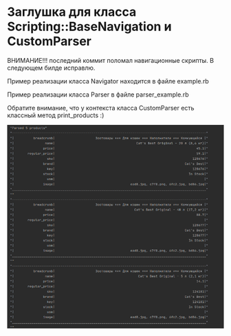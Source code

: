 # Заглушка для класса Scripting::BaseNavigation и CustomParser

ВНИМАНИЕ!!! последний коммит поломал навигационные скрипты. В следующем билде исправлю.

Пример реализации класса Navigator находится в файле example.rb

Пример реализации класса Parser в файле parser_example.rb

Обратите внимание, что у контекста класса CustomParser есть классный метод print_products :)

![результат вывода print_products](./screen.png)
